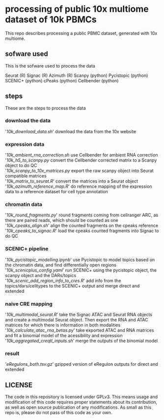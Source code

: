 # processing of public 10x multiome dataset of 10k PBMCs

This repo describes processing a public PBMC dataset, generated with 10x multiome.

## sofware used

This is the sofware used to process the data

Seurat (R)
Signac (R)
Azimuth (R)
Scanpy (python)
Pycistopic (python)
SCENIC+ (python)
cPeaks (python)
Cellbender (python)


## steps

These are the steps to process the data


### download the data

'*10k_download_data.sh*'    download the data from the 10x website


### expression data

'*10k_ambient_rna_correction.sh*    use Cellbender for ambient RNA correction\
'*10k_h5_to_scanpy.py*    convert the Cellbender corrected matrix to a Scanpy object to do QC\
'*10k_scanpy_to_10x_matrices.py*    export the raw scanpy object into Seurat compatible matrices\
'*10k_matrix_to_seurat.R*'  convert the matrices into a Seurat object\
'*10k_azimuth_reference_map.R*' do reference mapping of the expression data to a reference dataset for cell type annotation


### chromatin data

'*10k_round_fragments.py*'  round fragments coming from cellranger ARC, as there are paired reads, which should be counted as one\
'*10k_cpeaks_align.sh*' align the counted fragments on the cpeaks reference\
'*10k_cpeaks_to_signac.R*'  load the cpeaks counted fragments into Signac to do QC


### SCENIC+ pipeline

'*10k_pycistopic_modelling.ipynb*'  use Pycistopic to model topics based on the chromatin data, and find differentially open regions\
'*10k_scenicplus_config.yaml*'  run SCENIC+ using the pycistopic object, the scanpy object and the DARs/topics\
'*10k_scenic_add_region_info_to_cres.R*'    add info from the topics/dars/celltypes to the SCENIC+ output and merge direct and extended


### naive CRE mapping

'*10k_multimodal_seurat.R*' take the Signac ATAC and Seurat RNA objects and create a multimodal Seurat object. Then export the RNA and ATAC matrices for which there is information in both modalities
'*10k_calculate_atac_rna_betas.py*' take exported ATAC and RNA matrices and fit a binomial model of the acessibility and expression
'*10k_aggregated_creqtl_inputs.sh*' merge the outputs of the binomial model


### result
'*eRegulons_both.tsv.gz*'   gzipped version of eRegulon outputs for direct and extended





## LICENSE

The code in this repository is licensed under GPLv3. This means usage and modification of this code requires proper statements about its contribution, as well as open source publication of any modifications. As small as this repo is, please do not pass of this code as your own.
